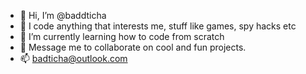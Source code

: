- 👋 Hi, I’m @baddticha
- 👀 I code anything that interests me, stuff like games, spy hacks etc
- 🌱 I’m currently learning how to code from scratch
- 💞️ Message me to collaborate on cool and fun projects.
- 📫 badticha@outlook.com

<!---
baddticha/baddticha is a ✨ special ✨ repository because its `README.md` (this file) appears on your GitHub profile.
You can click the Preview link to take a look at your changes.
--->
